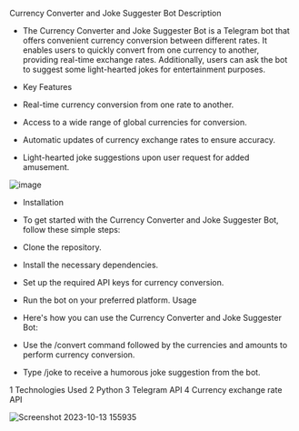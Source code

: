 Currency Converter and Joke Suggester Bot
Description
* The Currency Converter and Joke Suggester Bot is a Telegram bot that offers convenient currency conversion between different rates. It enables users to quickly convert from one currency to another, providing 
  real-time exchange rates. Additionally, users can ask the bot to suggest some light-hearted jokes for entertainment purposes.

* Key Features
* Real-time currency conversion from one rate to another.
* Access to a wide range of global currencies for conversion.
* Automatic updates of currency exchange rates to ensure accuracy.
* Light-hearted joke suggestions upon user request for added amusement.

![image](https://github.com/santoshraiii/Telegram-bot/assets/128511075/a5b4beb6-1844-4050-bd7c-c8f499a09fdc)


* Installation
* To get started with the Currency Converter and Joke Suggester Bot, follow these simple steps:

* Clone the repository.
* Install the necessary dependencies.
* Set up the required API keys for currency conversion.
* Run the bot on your preferred platform.
  Usage

* Here's how you can use the Currency Converter and Joke Suggester Bot:

* Use the /convert command followed by the currencies and amounts to perform currency conversion.
* Type /joke to receive a humorous joke suggestion from the bot.

1 Technologies Used 
2 Python
3 Telegram API
4 Currency exchange rate API

![Screenshot 2023-10-13 155935](https://github.com/santoshraiii/Telegram-bot/assets/128511075/ec0a82ec-c3d8-4499-b752-bb942c58efc6)







